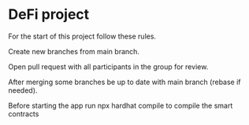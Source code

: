 # DeFi project

For the start of this project follow these rules. 

Create new branches from main branch. 

Open pull request with all participants in the group for review. 

After merging some branches be up to date with main branch (rebase if needed).

Before starting the app run npx hardhat compile to compile the smart contracts
